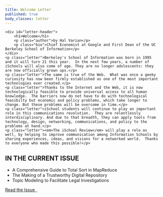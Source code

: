 ```yaml
---
title: Welcome Letter
published: true
body_classes: letter
---
```


<div id="welcome-letter">

	<div id="letter-header">
		<h1>Welcome</h1>
		<p class="author">by Hal Varian</p>
		<p class="bio">Chief Economist at Google and First Dean of the UC Berkeley School of Information</p>
	</div>
	<p class="letter">Berkeley's School of Information was born in 1995 and it will turn 21 this year.  In the next few years, a number of iSchools will also come of age. They are no longer adolescents: they are now officially grown ups.</p>
	<p class="letter">The same is true of the Web.  What was once a geeky curiosity has now been firmly established as one of the most important technologies ever created.</p>
	<p class="letter">Thanks to the Internet and the Web, it is now technologically feasible to provide universal access to all human knowledge.  The barriers now do not have to do with technological feasibilty but economic and policy problems, which take longer to change. But these problems will be overcome in time.</p>
	<p class="letter">iSchool students will continue to play an important role in this communications revolution.  They are relentlessly interdisciplinary. And due to that breadth, they can apply tools from technology, design, networking, communications, and policy to the problems at hand.</p>
	<p class="letter"><em>The iSchool Review</em> will play a role as well, by helping to improve communication among Information Schools by sharing experiences, ideas, and visions for a networked world.  Thanks to everyone who made this possible!</p>

</div>

<aside>
	<h1>IN THE CURRENT ISSUE</h1>
	<ul>
		<li>A Comprehensive Guide to Total Sort in MapReduce
		<li>The Making of a Trustworthy Digital Repository  
		<li>Topic Modeling to Facilitate Legal Investigations
	</ul>
	<a class="cta" href="entries">Read the Issue &nbsp;<i class="fa fa-chevron-right"></i></a>
</aside>

